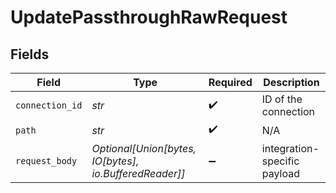 # UpdatePassthroughRawRequest


## Fields

| Field                                                  | Type                                                   | Required                                               | Description                                            |
| ------------------------------------------------------ | ------------------------------------------------------ | ------------------------------------------------------ | ------------------------------------------------------ |
| `connection_id`                                        | *str*                                                  | :heavy_check_mark:                                     | ID of the connection                                   |
| `path`                                                 | *str*                                                  | :heavy_check_mark:                                     | N/A                                                    |
| `request_body`                                         | *Optional[Union[bytes, IO[bytes], io.BufferedReader]]* | :heavy_minus_sign:                                     | integration-specific payload                           |